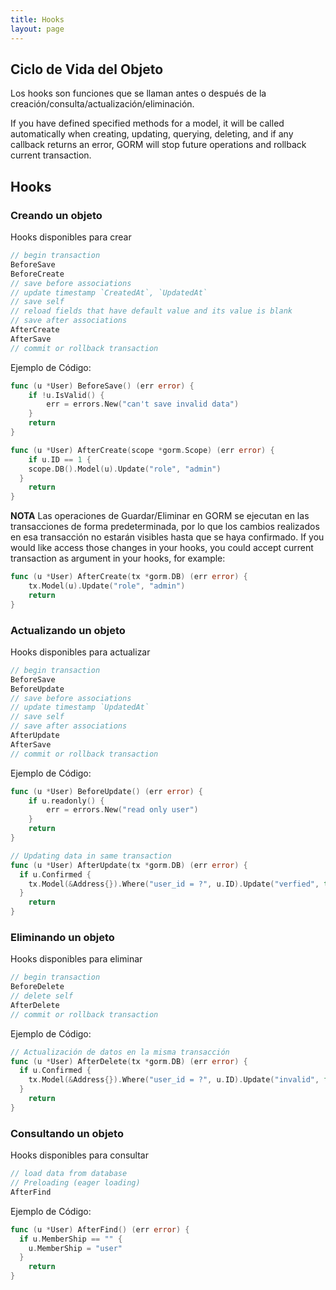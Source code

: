 ```yaml
---
title: Hooks
layout: page
---
```


## Ciclo de Vida del Objeto

Los hooks son funciones que se llaman antes o después de la creación/consulta/actualización/eliminación.

If you have defined specified methods for a model, it will be called automatically when creating, updating, querying, deleting, and if any callback returns an error, GORM will stop future operations and rollback current transaction.

## Hooks

### Creando un objeto

Hooks disponibles para crear

```go
// begin transaction
BeforeSave
BeforeCreate
// save before associations
// update timestamp `CreatedAt`, `UpdatedAt`
// save self
// reload fields that have default value and its value is blank
// save after associations
AfterCreate
AfterSave
// commit or rollback transaction
```

Ejemplo de Código:

```go
func (u *User) BeforeSave() (err error) {
    if !u.IsValid() {
        err = errors.New("can't save invalid data")
    }
    return
}

func (u *User) AfterCreate(scope *gorm.Scope) (err error) {
    if u.ID == 1 {
    scope.DB().Model(u).Update("role", "admin")
  }
    return
}
```

**NOTA** Las operaciones de Guardar/Eliminar en GORM se ejecutan en las transacciones de forma predeterminada, por lo que los cambios realizados en esa transacción no estarán visibles hasta que se haya confirmado. If you would like access those changes in your hooks, you could accept current transaction as argument in your hooks, for example:

```go
func (u *User) AfterCreate(tx *gorm.DB) (err error) {
    tx.Model(u).Update("role", "admin")
    return
}
```

### Actualizando un objeto

Hooks disponibles para actualizar

```go
// begin transaction
BeforeSave
BeforeUpdate
// save before associations
// update timestamp `UpdatedAt`
// save self
// save after associations
AfterUpdate
AfterSave
// commit or rollback transaction
```

Ejemplo de Código:

```go
func (u *User) BeforeUpdate() (err error) {
    if u.readonly() {
        err = errors.New("read only user")
    }
    return
}

// Updating data in same transaction
func (u *User) AfterUpdate(tx *gorm.DB) (err error) {
  if u.Confirmed {
    tx.Model(&Address{}).Where("user_id = ?", u.ID).Update("verfied", true)
  }
    return
}
```

### Eliminando un objeto

Hooks disponibles para eliminar

```go
// begin transaction
BeforeDelete
// delete self
AfterDelete
// commit or rollback transaction
```

Ejemplo de Código:

```go
// Actualización de datos en la misma transacción
func (u *User) AfterDelete(tx *gorm.DB) (err error) {
  if u.Confirmed {
    tx.Model(&Address{}).Where("user_id = ?", u.ID).Update("invalid", false)
  }
    return
}
```

### Consultando un objeto

Hooks disponibles para consultar

```go
// load data from database
// Preloading (eager loading)
AfterFind
```

Ejemplo de Código:

```go
func (u *User) AfterFind() (err error) {
  if u.MemberShip == "" {
    u.MemberShip = "user"
  }
    return
}
```